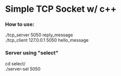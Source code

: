 <h1>Simple TCP Socket w/ c++</h1>

<h3>How to use:</h3>
./tcp_server 5050 reply_message <br>
./tcp_client 127.0.0.1 5050 hello_message<br>

<h3>Server using "select"</h3>
cd select/<br>
./server-sel 5050
